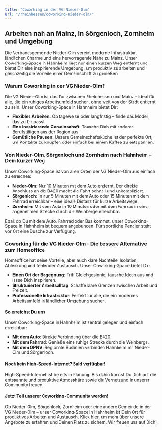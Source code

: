 ```yaml
---
title: "Coworking in der VG Nieder-Olm"
url: "/rheinhessen/coworking-nieder-olm/"
---
```

## Arbeiten nah an Mainz, in Sörgenloch, Zornheim und Umgebung

Die Verbandsgemeinde Nieder-Olm vereint moderne Infrastruktur, ländlichen Charme und eine hervorragende Nähe zu Mainz. Unser Coworking-Space in Hahnheim liegt nur einen kurzen Weg entfernt und bietet Dir eine inspirierende Umgebung, um produktiv zu arbeiten und gleichzeitig die Vorteile einer Gemeinschaft zu genießen.

### Warum Coworking in der VG Nieder-Olm?

Die VG Nieder-Olm ist das Tor zwischen Rheinhessen und Mainz – ideal für alle, die ein ruhiges Arbeitsumfeld suchen, ohne weit von der Stadt entfernt zu sein. Unser Coworking-Space in Hahnheim bietet Dir:

- **Flexibles Arbeiten**: Ob tageweise oder langfristig – finde das Modell, das zu Dir passt.
- **Eine inspirierende Gemeinschaft**: Tausche Dich mit anderen Berufstätigen aus der Region aus.
- **Gemütliche Pausen**: Unsere Gemeinschaftsküche ist der perfekte Ort, um Kontakte zu knüpfen oder einfach bei einem Kaffee zu entspannen.

### Von Nieder-Olm, Sörgenloch und Zornheim nach Hahnheim – Dein kurzer Weg

Unser Coworking-Space ist von allen Orten der VG Nieder-Olm aus einfach zu erreichen:

- **Nieder-Olm**: Nur 10 Minuten mit dem Auto entfernt. Der direkte Anschluss an die B420 macht die Fahrt schnell und unkompliziert.
- **Sörgenloch**: In nur 5 Minuten mit dem Auto oder 15 Minuten mit dem Fahrrad erreichbar – eine ideale Distanz für kurze Arbeitswege.
- **Zornheim**: Mit dem Auto in 10 Minuten oder mit dem Fahrrad in einer angenehmen Strecke durch die Weinberge erreichbar.

Egal, ob Du mit dem Auto, Fahrrad oder Bus kommst, unser Coworking-Space in Hahnheim ist bequem angebunden. Für sportliche Pendler steht vor Ort eine Dusche zur Verfügung.

### Coworking für die VG Nieder-Olm – Die bessere Alternative zum Homeoffice

Homeoffice hat seine Vorteile, aber auch klare Nachteile: Isolation, Ablenkung und fehlender Austausch. Unser Coworking-Space bietet Dir:

- **Einen Ort der Begegnung**: Triff Gleichgesinnte, tausche Ideen aus und lasse Dich inspirieren.
- **Strukturierter Arbeitsalltag**: Schaffe klare Grenzen zwischen Arbeit und Freizeit.
- **Professionelle Infrastruktur**: Perfekt für alle, die ein modernes Arbeitsumfeld in ländlicher Umgebung suchen.

#### So erreichst Du uns

Unser Coworking-Space in Hahnheim ist zentral gelegen und einfach erreichbar:

- **Mit dem Auto**: Direkte Verbindung über die B420.
- **Mit dem Fahrrad**: Genieße eine ruhige Strecke durch die Weinberge.
- **Mit dem ÖPNV**: Regionale Buslinien verbinden Hahnheim mit Nieder-Olm und Sörgenloch.

#### Noch kein High-Speed-Internet? Bald verfügbar!

High-Speed-Internet ist bereits in Planung. Bis dahin kannst Du Dich auf die entspannte und produktive Atmosphäre sowie die Vernetzung in unserer Community freuen.

#### Jetzt Teil unserer Coworking-Community werden!

Ob Nieder-Olm, Sörgenloch, Zornheim oder eine andere Gemeinde in der VG Nieder-Olm – unser Coworking-Space in Hahnheim ist Dein Ort für produktives Arbeiten und Austausch. 
Klick [hier](/), um mehr über unsere Angebote zu erfahren und Deinen Platz zu sichern. Wir freuen uns auf Dich!